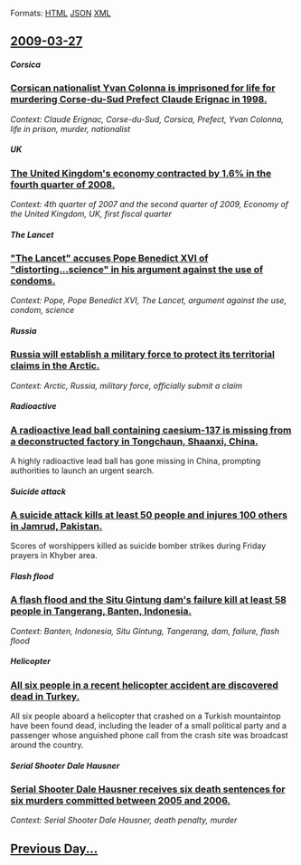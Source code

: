 
Formats: [HTML](2009/03/27/index.html)  [JSON](2009/03/27/index.json)  [XML](2009/03/27/index.xml)  

## [2009-03-27](/news/2009/03/27/index.md)

##### Corsica
### [ Corsican nationalist Yvan Colonna is imprisoned for life for murdering Corse-du-Sud Prefect Claude Erignac in 1998. ](/news/2009/03/27/corsican-nationalist-yvan-colonna-is-imprisoned-for-life-for-murdering-corse-du-sud-prefect-claude-arignac-in-1998.md)
_Context: Claude Erignac, Corse-du-Sud, Corsica, Prefect, Yvan Colonna, life in prison, murder, nationalist_

##### UK
### [ The United Kingdom's economy contracted by 1.6% in the fourth quarter of 2008. ](/news/2009/03/27/the-united-kingdom-s-economy-contracted-by-1-6-in-the-fourth-quarter-of-2008.md)
_Context: 4th quarter of 2007 and the second quarter of 2009, Economy of the United Kingdom, UK, first fiscal quarter_

##### The Lancet
### [ "The Lancet" accuses Pope Benedict XVI of "distorting...science" in his argument against the use of condoms. ](/news/2009/03/27/the-lancet-accuses-pope-benedict-xvi-of-distorting-science-in-his-argument-against-the-use-of-condoms.md)
_Context: Pope, Pope Benedict XVI, The Lancet, argument against the use, condom, science_

##### Russia
### [ Russia will establish a military force to protect its territorial claims in the Arctic. ](/news/2009/03/27/russia-will-establish-a-military-force-to-protect-its-territorial-claims-in-the-arctic.md)
_Context: Arctic, Russia, military force, officially submit a claim_

##### Radioactive
### [ A radioactive lead ball containing caesium-137 is missing from a deconstructed factory in Tongchaun, Shaanxi, China. ](/news/2009/03/27/a-radioactive-lead-ball-containing-caesium-137-is-missing-from-a-deconstructed-factory-in-tongchaun-shaanxi-china.md)
A highly radioactive lead ball has gone missing in China, prompting authorities to launch an urgent search.

##### Suicide attack
### [ A suicide attack kills at least 50 people and injures 100 others in Jamrud, Pakistan. ](/news/2009/03/27/a-suicide-attack-kills-at-least-50-people-and-injures-100-others-in-jamrud-pakistan.md)
Scores of worshippers killed as suicide bomber strikes during Friday prayers in Khyber area.

##### Flash flood
### [ A flash flood and the Situ Gintung dam's failure kill at least 58 people in Tangerang, Banten, Indonesia. ](/news/2009/03/27/a-flash-flood-and-the-situ-gintung-dam-s-failure-kill-at-least-58-people-in-tangerang-banten-indonesia.md)
_Context: Banten, Indonesia, Situ Gintung, Tangerang, dam, failure, flash flood_

##### Helicopter
### [ All six people in a recent helicopter accident are discovered dead in Turkey. ](/news/2009/03/27/all-six-people-in-a-recent-helicopter-accident-are-discovered-dead-in-turkey.md)
All six people aboard a helicopter that crashed on a Turkish mountaintop have been found dead, including the leader of a small political party and a passenger whose anguished phone call from the crash site was broadcast around the country.

##### Serial Shooter Dale Hausner
### [ Serial Shooter Dale Hausner receives six death sentences for six murders committed between 2005 and 2006. ](/news/2009/03/27/serial-shooter-dale-hausner-receives-six-death-sentences-for-six-murders-committed-between-2005-and-2006.md)
_Context: Serial Shooter Dale Hausner, death penalty, murder_

## [Previous Day...](/news/2009/03/26/index.md)

